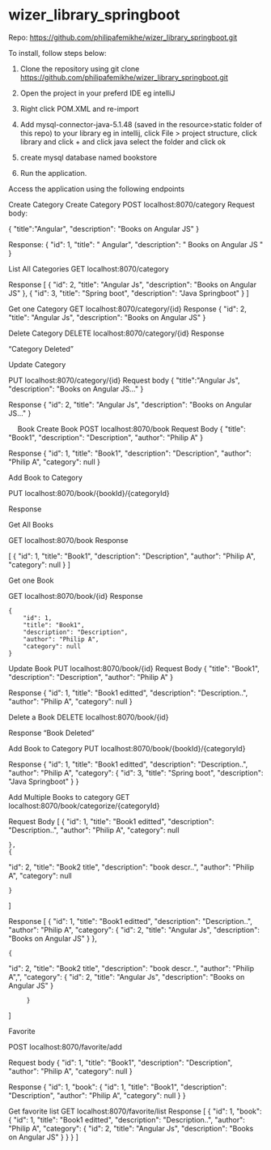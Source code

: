 # wizer_library_springboot

Repo:   https://github.com/philipafemikhe/wizer_library_springboot.git

To install, follow steps below:

1.  Clone the repository using
    git clone https://github.com/philipafemikhe/wizer_library_springboot.git
    
2. Open the project in your preferd IDE eg intelliJ
3. Right click POM.XML and re-import
4. Add mysql-connector-java-5.1.48 (saved in the resource>static folder of this repo) to your library
    eg in intellij, click File > project structure,
    click library and click + and click java
    select the folder and click ok
5. create mysql database named bookstore
6. Run the application.

Access the application using the following endpoints

Create Category
Create Category
POST	localhost:8070/category
Request body: 

{
    "title":"Angular",
    "description": "Books on Angular JS"
}

Response:
{
    "id": 1,
    "title": " Angular",
    "description": " Books on Angular JS "
}



List All Categories
GET	localhost:8070/category

Response
[
    {
        "id": 2,
        "title": "Angular Js",
        "description": "Books on Angular JS"
    },
    {
        "id": 3,
        "title": "Spring boot",
        "description": "Java Springboot"
    }
]





Get one Category
GET	localhost:8070/category/{id}
Response
{
    "id": 2,
    "title": "Angular Js",
    "description": "Books on Angular JS"
}

Delete Category
DELETE	 localhost:8070/category/{id}
Response

“Category Deleted”


Update Category

PUT	localhost:8070/category/{id}
Request body
{
    "title":"Angular Js",
    "description": "Books on Angular JS…"
}

Response
{
    "id": 2,
    "title": "Angular Js",
    "description": "Books on Angular JS…"
}

 
Book
Create Book
POST	localhost:8070/book
Request Body
{
    "title": "Book1",
    "description": "Description",
    "author": "Philip A"
}

Response
{
    "id": 1,
    "title": "Book1",
    "description": "Description",
    "author": "Philip A",
    "category": null
}


Add Book to Category

PUT	localhost:8070/book/{bookId}/{categoryId}

Response



Get All Books

GET	localhost:8070/book
Response

[
    {
        "id": 1,
        "title": "Book1",
        "description": "Description",
        "author": "Philip A",
        "category": null
    }
]


Get one Book

GET	localhost:8070/book/{id}
Response


    {
        "id": 1,
        "title": "Book1",
        "description": "Description",
        "author": "Philip A",
        "category": null
    }

Update Book
PUT	localhost:8070/book/{id}
Request Body
{
"title": "Book1",
"description": "Description",
"author": "Philip A"
}

Response
{
    "id": 1,
    "title": "Book1 editted",
    "description": "Description..",
    "author": "Philip A",
    "category": null
}


Delete a Book
DELETE		localhost:8070/book/{id}

Response
“Book Deleted”

Add  Book to Category
PUT 	localhost:8070/book/{bookId}/{categoryId}

Response
{
    "id": 1,
    "title": "Book1 editted",
    "description": "Description..",
    "author": "Philip A",
    "category": {
        "id": 3,
        "title": "Spring boot",
        "description": "Java Springboot"
    }
}


Add Multiple Books to category
GET	localhost:8070/book/categorize/{categoryId}

Request Body
[
	{
		"id": 1,
    		"title": "Book1 editted",
    		"description": "Description..",
    		"author": "Philip A",
    		"category": null

	},
	{
"id": 2,
    		"title": "Book2 title",
    		"description": "book descr..",
   		"author": "Philip A",
    		"category": null


	}
]

Response
[
    {
        "id": 1,
        "title": "Book1 editted",
        "description": "Description..",
        "author": "Philip A",
        "category": {
            "id": 2,
            "title": "Angular Js",
            "description": "Books on Angular JS"
        }
    },

    {
"id": 2,
    	"title": "Book2 title",
    	"description": "book descr..",
   	"author": "Philip A",",
        "category": {
            "id": 2,
            "title": "Angular Js",
            "description": "Books on Angular JS"
        }

         }
]


Favorite

POST	localhost:8070/favorite/add

Request body
{
        "id": 1,
        "title": "Book1",
        "description": "Description",
        "author": "Philip A",
        "category": null
    }

Response
{
    "id": 1,
    "book": {
        "id": 1,
        "title": "Book1",
        "description": "Description",
        "author": "Philip A",
        "category": null
    }
}

Get favorite list
GET	localhost:8070/favorite/list
Response
[
    {
        "id": 1,
        "book": {
            "id": 1,
            "title": "Book1 editted",
            "description": "Description..",
            "author": "Philip A",
            "category": {
                "id": 2,
                "title": "Angular Js",
                "description": "Books on Angular JS"
            }
        }
    }
]





